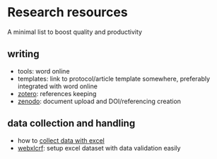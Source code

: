 # Research resources
A minimal list to boost quality and productivity

## writing
- tools: word online
- templates: link to protocol/article template somewhere, preferably 
  integrated with word online
- [zotero](https://zotero.org/): references keeping 
- [zenodo](https://zenodo.org/): document upload and DOI/referencing creation

## data collection and handling
- how to [collect data with excel](https://doi.org/10.5281/zenodo.7784704)
- [webxlcrf](https://share.streamlit.io/lbraglia/webxlcrf/main): setup
  excel dataset with data validation easily


